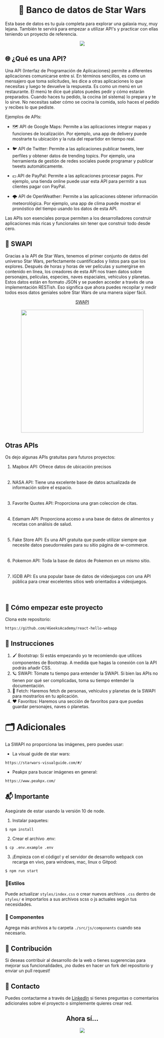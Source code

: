 <div align="center">
	<h1 align="center">🌌 Banco de datos de Star Wars</h1>
</div>
<p>Esta base de datos es tu guía completa para explorar una galaxia muy, muy lejana. También te servirá para empezar a utilizar API's y practicar con ellas teniendo un proyecto de referencia.</p>
<div align="center">
	<img src="https://media0.giphy.com/media/v1.Y2lkPTc5MGI3NjExcTNjbHBxeWhhbXBvaWRnNHFnb2dzb2g1eDV0ejlicjBkamM3aDQ5MSZlcD12MV9pbnRlcm5hbF9naWZfYnlfaWQmY3Q9Zw/067WrjChzDtxj1wH0F/giphy.webp"></img>
</div>

## 🌐 ¿Qué es una API?
<p>Una API (Interfaz de Programación de Aplicaciones) permite a diferentes aplicaciones comunicarse entre sí. En términos sencillos, es como un mensajero que toma solicitudes, les dice a otras aplicaciones lo que necesitas y luego te devuelve la respuesta. Es como un menú en un restaurante. El menú te dice qué platos puedes pedir y cómo estarán preparados. Cuando haces tu pedido, la cocina (el sistema) lo prepara y te lo sirve. No necesitas saber cómo se cocina la comida, solo haces el pedido y recibes lo que pediste.

Ejemplos de APIs:

- 🗺️ API de Google Maps: Permite a las aplicaciones integrar mapas y funciones de localización. Por ejemplo, una app de delivery puede mostrarte tu ubicación y la ruta del repartidor en tiempo real.

- 🐦 API de Twitter: Permite a las aplicaciones publicar tweets, leer perfiles y obtener datos de trending topics. Por ejemplo, una herramienta de gestión de redes sociales puede programar y publicar tweets automáticamente.

- 💵 API de PayPal: Permite a las aplicaciones procesar pagos. Por ejemplo, una tienda online puede usar esta API para permitir a sus clientes pagar con PayPal.

- 🌩️ API de OpenWeather: Permite a las aplicaciones obtener información meteorológica. Por ejemplo, una app de clima puede mostrar el pronóstico del tiempo usando los datos de esta API.

Las APIs son esenciales porque permiten a los desarrolladores construir aplicaciones más ricas y funcionales sin tener que construir todo desde cero.</p>

## 💫 SWAPI
<p>Gracias a la API de Star Wars, tenemos el primer conjunto de datos del universo Star Wars, perfectamente cuantificados y listos para que los explores. Después de horas y horas de ver películas y sumergirse en contenido en línea, los creadores de esta API nos traen datos sobre personajes, películas, especies, naves espaciales, vehículos y planetas. Estos datos están en formato JSON y se pueden acceder a través de una implementación RESTish. Eso significa que ahora puedes recopilar y medir todos esos datos geniales sobre Star Wars de una manera súper fácil.

<div align="center">
  <a href="https://swapi.tech/">SWAPI</a>
  <br></br>
  <img width="400" src="https://media0.giphy.com/media/3o7abL1nxw0AvOK1pu/100.webp?cid=790b7611sor4vaigzed9r0zsk78i3qx4lgmpdcwmw37vs5rv&ep=v1_gifs_search&rid=100.webp&ct=g">
</div>

## Otras APIs
Os dejo algunas APIs gratuitas para futuros proyectos:
1. Mapbox API: Ofrece datos de ubicación precisos
   <div align="center">
	   <a href=""></a>
	   <br></br>
	   <img src=""></img>
   </div>
2. NASA API: Tiene una excelente base de datos actualizada de información sobre el espacio.
   <div align="center">
	   <a href=""></a>
	   <br></br>
	   <img src=""></img>
   </div>
3. Favorite Quotes API: Proporciona una gran coleccion de citas.
   <div align="center">
	   <a href=""></a>
	   <br></br>
	   <img src=""></img>
   </div>
4. Edamam API: Proporciona acceso a una base de datos de alimentos y recetas con análisis de salud.
   <div align="center">
	   <a href=""></a>
	   <br></br>
	   <img src=""></img>
   </div>
5. Fake Store API: Es una API gratuita que puede utilizar siempre que necesite datos pseudorreales para su sitio página de w-commerce.
   <div align="center">
	   <a href=""></a>
	   <br></br>
	   <img src=""></img>
   </div>
6. Pokemon API: Toda la base de datos de Pokemon en un mismo sitio.
   <div align="center">
	   <a href=""></a>
	   <br></br>
	   <img src=""></img>
   </div>
7. IGDB API: Es una popular base de datos de videojuegos con una API pública para crear excelentes sitios web orientados a videojuegos.
   <div align="center">
	   <a href=""></a>
	   <br></br>
	   <img src=""></img>
   </div>

## 🌱 Cómo empezar este proyecto
Clona este repositorio:
```
https://github.com/4GeeksAcademy/react-hello-webapp
```

## 📝 Instrucciones
1. 🖌️ Bootstrap: Si estás empezando yo te recomiendo que utilices componentes de Bootstrap. A medida que hagas la conexión con la API podrás añadir CSS.
2. 🪐 SWAPI: Tómate tu tiempo para entender la SWAPI. Si bien las APIs no tienen por qué ser complicadas, toma su tiempo entender la documentación.
3. 🚀 Fetch: Haremos fetch de personas, vehículos y planetas de la SWAPI para mostrarlos en tu aplicación.
4. ❤️ Favoritos: Haremos una sección de favoritos para que puedas guardar personajes, naves o planetas.

# 🗂️ Adicionales
La SWAPI no proporciona las imágenes, pero puedes usar:
- La visual guide de star wars:
```
https://starwars-visualguide.com/#/
```
- Peakpx para buscar imágenes en general:
```
https://www.peakpx.com/
```

## 📬 Importante
Asegúrate de estar usando la versión 10 de node.

1. Instalar paquetes:
```
$ npm install
```
2. Crear el archivo .env:
```
$ cp .env.example .env
```
3. ¡Empieza con el código! y el servidor de desarrollo webpack con recarga en vivo, para windows, mac, linux o Gitpod:

```
$ npm run start
```

### 🎨Estilos
Puede actualizar `styles/index.css` o crear nuevos archivos `.css` dentro de `styles/` e importarlos a sus archivos scss o js actuales según tus necesidades.

### 📱 Componentes
Agrega más archivos a tu carpeta `./src/js/components` cuando sea necesario.

## 👥 Contribución

Si deseas contribuir al desarrollo de la web o tienes sugerencias para mejorar sus funcionalidades, ¡no dudes en hacer un fork del repositorio y enviar un pull request!

## 📃 Contacto

Puedes contactarme a través de [LinkedIn](https://www.linkedin.com/in/ainhoa-leon-arrieta/) si tienes preguntas o comentarios adicionales sobre el proyecto o simplemente quieres crear red.

<div align="center">
	<h2>Ahora sí...</h2>
	<img src="https://media1.giphy.com/media/v1.Y2lkPTc5MGI3NjExbmZnYmY0NXgxdGIzMWdmNzNlcGs3Ymp5YXhmd2NzdjdueXZ0bnRpayZlcD12MV9pbnRlcm5hbF9naWZfYnlfaWQmY3Q9Zw/26FxzFK4yudFHRFde/giphy.webp"></img>
</div>

